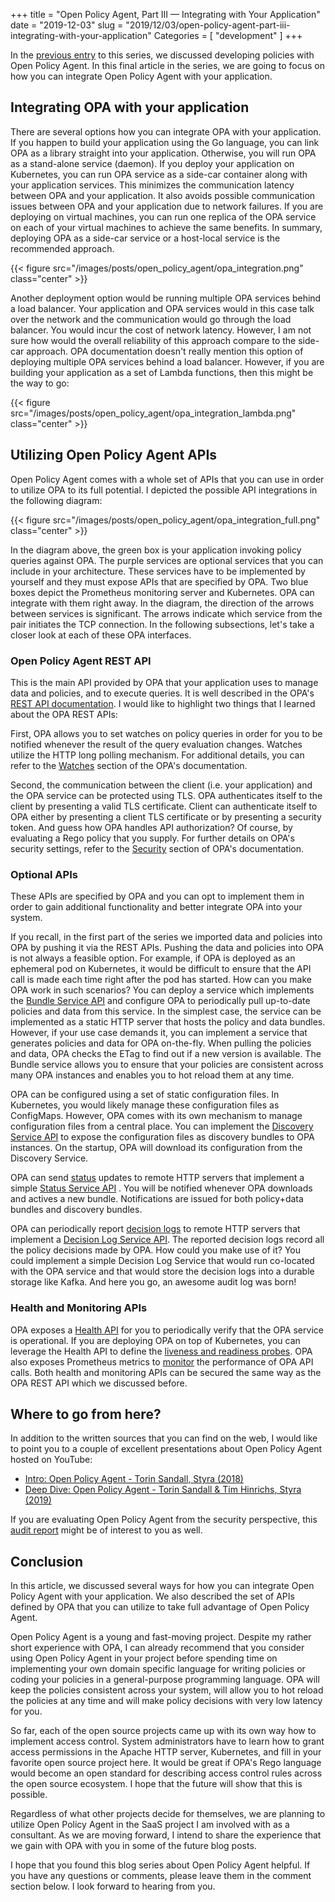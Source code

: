 +++
title = "Open Policy Agent, Part III — Integrating with Your Application"
date = "2019-12-03"
slug = "2019/12/03/open-policy-agent-part-iii-integrating-with-your-application"
Categories = [ "development" ]
+++

In the [previous entry](/blog/2019/10/27/open-policy-agent-part-ii-developing-policies/) to this series, we discussed developing policies with Open Policy Agent. In this final article in the series, we are going to focus on how you can integrate Open Policy Agent with your application.

<!--more-->

## Integrating OPA with your application

There are several options how you can integrate OPA with your application. If you happen to build your application using the Go language, you can link OPA as a library straight into your application. Otherwise, you will run OPA as a stand-alone service (daemon). If you deploy your application on Kubernetes, you can run OPA service as a side-car container along with your application services. This minimizes the communication latency between OPA and your application. It also avoids possible communication issues between OPA and your application due to network failures. If you are deploying on virtual machines, you can run one replica of the OPA service on each of your virtual machines to achieve the same benefits. In summary, deploying OPA as a side-car service or a host-local service is the recommended approach.

{{< figure src="/images/posts/open_policy_agent/opa_integration.png" class="center" >}}

Another deployment option would be running multiple OPA services behind a load balancer. Your application and OPA services would in this case talk over the network and the communication would go through the load balancer. You would incur the cost of network latency. However, I am not sure how would the overall reliability of this approach compare to the side-car approach. OPA documentation doesn't really mention this option of deploying multiple OPA services behind a load balancer. However, if you are building your application as a set of Lambda functions, then this might be the way to go:

{{< figure src="/images/posts/open_policy_agent/opa_integration_lambda.png" class="center" >}}

## Utilizing Open Policy Agent APIs

Open Policy Agent comes with a whole set of APIs that you can use in order to utilize OPA to its full potential. I depicted the possible API integrations in the following diagram:

{{< figure src="/images/posts/open_policy_agent/opa_integration_full.png" class="center" >}}

In the diagram above, the green box is your application invoking policy queries against OPA. The purple services are optional services that you can include in your architecture. These services have to be implemented by yourself and they must expose APIs that are specified by OPA. Two blue boxes depict the Prometheus monitoring server and Kubernetes. OPA can integrate with them right away. In the diagram, the direction of the arrows between services is significant. The arrows indicate which service from the pair initiates the TCP connection. In the following subsections, let's take a closer look at each of these OPA interfaces.

###  Open Policy Agent REST API

This is the main API provided by OPA that your application uses to manage data and policies, and to execute queries. It is well described in the OPA's [REST API documentation](https://www.openpolicyagent.org/docs/latest/rest-api/). I would like to highlight two things that I learned about the OPA REST APIs:

First, OPA allows you to set watches on policy queries in order for you to be notified whenever the result of the query evaluation changes. Watches utilize the HTTP long polling mechanism. For additional details, you can refer to the [Watches](https://www.openpolicyagent.org/docs/latest/rest-api/#watches) section of the OPA's documentation.

Second, the communication between the client (i.e. your application) and the OPA service can be protected using TLS. OPA authenticates itself to the client by presenting a valid TLS certificate. Client can authenticate itself to OPA either by presenting a client TLS certificate or by presenting a security token. And guess how OPA handles API authorization? Of course, by evaluating a Rego policy that you supply. For further details on OPA's security settings, refer to the [Security](https://www.openpolicyagent.org/docs/latest/security/) section of OPA's documentation.

### Optional APIs

These APIs are specified by OPA  and you can opt to implement them in order to gain additional functionality and better integrate OPA into your system.

If you recall, in the first part of the series we imported data and policies into OPA by pushing it via the REST APIs. Pushing the data and policies into OPA is not always a feasible option. For example, if OPA is deployed as an ephemeral pod on Kubernetes, it would be difficult to ensure that the API call is made each time right after the pod has started.  How can you make OPA work in such scenarios? You can deploy a service which implements the [Bundle Service API](https://www.openpolicyagent.org/docs/latest/bundles/#bundle-service-api) and configure OPA to periodically pull up-to-date policies and data from this service. In the simplest case, the service can be implemented as a static HTTP server that hosts the policy and data bundles. However, if your use case demands it, you can implement a service that generates policies and data for OPA on-the-fly. When pulling the policies and data, OPA checks the ETag to find out if a new version is available. The Bundle service allows you to ensure that your policies are consistent across many OPA instances and enables you to hot reload them at any time.

OPA can be configured using a set of static configuration files. In Kubernetes, you would likely manage these configuration files as ConfigMaps. However, OPA comes with its own mechanism to manage configuration files from a central place. You can implement the [Discovery Service API](https://www.openpolicyagent.org/docs/latest/discovery/) to expose the configuration files as discovery bundles to OPA instances. On the startup, OPA will download its configuration from the Discovery Service.

OPA can send [status](https://www.openpolicyagent.org/docs/latest/status/) updates to remote HTTP servers that implement a simple [Status Service API](https://www.openpolicyagent.org/docs/latest/status/#status-service-api) . You will be notified whenever OPA downloads and actives a new bundle. Notifications are issued for both policy+data bundles and discovery bundles.

OPA can periodically report [decision logs](https://www.openpolicyagent.org/docs/latest/decision-logs/) to remote HTTP servers that implement a [Decision Log Service API](https://www.openpolicyagent.org/docs/latest/decision-logs/#decision-log-service-api). The reported decision logs record all the policy decisions made by OPA. How could you make use of it? You could implement a simple Decision Log Service that would run co-located with the OPA service and that would store the decision logs into a durable storage like Kafka. And here you go, an awesome audit log was born!

### Health and Monitoring APIs

OPA exposes a [Health API](https://www.openpolicyagent.org/docs/latest/rest-api/#health-api) for you to periodically verify that the OPA service is operational. If you are deploying OPA on top of Kubernetes,  you can leverage the Health API to define the [liveness and readiness probes](https://www.openpolicyagent.org/docs/latest/deployments/#readiness-and-liveness-probes). OPA also exposes Prometheus metrics to [monitor](https://www.openpolicyagent.org/docs/latest/monitoring/) the performance of OPA API calls. Both health and monitoring APIs can be secured the same way as the OPA REST API which we discussed before.

## Where to go from here?

In addition to the written sources that you can find on the web, I would like to point you to a couple of excellent presentations about Open Policy Agent hosted on YouTube:

* [Intro: Open Policy Agent - Torin Sandall, Styra (2018)](https://www.youtube.com/watch?v=CDDsjMOtJ-c)
* [Deep Dive: Open Policy Agent - Torin Sandall & Tim Hinrichs, Styra (2019)](https://www.youtube.com/watch?v=n94_FNhuzy4)

If you are evaluating Open Policy Agent from the security perspective, this [audit report](https://github.com/open-policy-agent/opa/blob/master/SECURITY_AUDIT.pdf) might be of interest to you as well.

## Conclusion

In this article, we discussed several ways for how you can integrate Open Policy Agent with your application. We also described the set of APIs defined by OPA that you can utilize to take full advantage of Open Policy Agent.

Open Policy Agent is a young and fast-moving project. Despite my rather short experience with OPA, I can already recommend that you consider using Open Policy Agent in your project before spending time on implementing your own domain specific language for writing policies or coding your policies in a general-purpose programming language. OPA will keep the policies consistent across your system, will allow you to hot reload the policies at any time and will make policy decisions with very low latency for you.

So far, each of the open source projects came up with its own way how to implement access control. System administrators have to learn how to grant access permissions in the Apache HTTP server, Kubernetes, and fill in your favorite open source project here. It would be great if OPA's Rego language would become an open standard for describing access control rules across the open source ecosystem. I hope that the future will show that this is possible.

Regardless of what other projects decide for themselves, we are planning to utilize Open Policy Agent in the SaaS project I am involved with as a consultant. As we are moving forward,  I intend to share the experience that we gain with OPA with you in some of the future blog posts.

I hope that you found this blog series about Open Policy Agent helpful. If you have any questions or comments, please leave them in the comment section below. I look forward to hearing from you.


